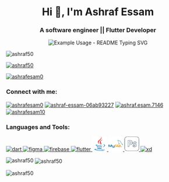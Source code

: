 <h1 align="center">Hi 👋, I'm Ashraf Essam</h1>
<h3 align="center">A software engineer || Flutter Developer</h3>
<p align="center">
  <img src="https://readme-typing-svg.demolab.com/?lines=Type+messages+everywhere!;Always believing !;Flutter Developer!;Make+your+readme+stand+out!&font=Fira%20Code&center=true&width=380&height=50&duration=4000&pause=1000" alt="Example Usage - README Typing SVG">
</p>

<p align="left"> <img src="https://komarev.com/ghpvc/?username=ashraf50&label=Profile%20views&color=0e75b6&style=flat" alt="ashraf50" /> </p>

<p align="left"> <a href="https://github.com/ryo-ma/github-profile-trophy"><img src="https://github-profile-trophy.vercel.app/?username=ashraf50" alt="ashraf50" /></a> </p>

<p align="left"> <a href="https://twitter.com/ashrafesam0" target="blank"><img src="https://img.shields.io/twitter/follow/ashrafesam0?logo=twitter&style=for-the-badge" alt="ashrafesam0" /></a> </p>

<h3 align="left">Connect with me:</h3>
<p align="left">
<a href="https://twitter.com/ashrafesam0" target="blank"><img align="center" src="https://raw.githubusercontent.com/rahuldkjain/github-profile-readme-generator/master/src/images/icons/Social/twitter.svg" alt="ashrafesam0" height="30" width="40" /></a>
<a href="https://linkedin.com/in/ashraf-essam-06ab93227" target="blank"><img align="center" src="https://raw.githubusercontent.com/rahuldkjain/github-profile-readme-generator/master/src/images/icons/Social/linked-in-alt.svg" alt="ashraf-essam-06ab93227" height="30" width="40" /></a>
<a href="https://fb.com/ashraf.esam.7146" target="blank"><img align="center" src="https://raw.githubusercontent.com/rahuldkjain/github-profile-readme-generator/master/src/images/icons/Social/facebook.svg" alt="ashraf.esam.7146" height="30" width="40" /></a>
<a href="https://instagram.com/ashrafesam10" target="blank"><img align="center" src="https://raw.githubusercontent.com/rahuldkjain/github-profile-readme-generator/master/src/images/icons/Social/instagram.svg" alt="ashrafesam10" height="30" width="40" /></a>
</p>

<h3 align="left">Languages and Tools:</h3>
<p align="left"> <a href="https://dart.dev" target="_blank" rel="noreferrer"> <img src="https://www.vectorlogo.zone/logos/dartlang/dartlang-icon.svg" alt="dart" width="40" height="40"/> </a> <a href="https://www.figma.com/" target="_blank" rel="noreferrer"> <img src="https://www.vectorlogo.zone/logos/figma/figma-icon.svg" alt="figma" width="40" height="40"/> </a> <a href="https://firebase.google.com/" target="_blank" rel="noreferrer"> <img src="https://www.vectorlogo.zone/logos/firebase/firebase-icon.svg" alt="firebase" width="40" height="40"/> </a> <a href="https://flutter.dev" target="_blank" rel="noreferrer"> <img src="https://www.vectorlogo.zone/logos/flutterio/flutterio-icon.svg" alt="flutter" width="40" height="40"/> </a> <a href="https://www.java.com" target="_blank" rel="noreferrer"> <img src="https://raw.githubusercontent.com/devicons/devicon/master/icons/java/java-original.svg" alt="java" width="40" height="40"/> </a> <a href="https://www.mysql.com/" target="_blank" rel="noreferrer"> <img src="https://raw.githubusercontent.com/devicons/devicon/master/icons/mysql/mysql-original-wordmark.svg" alt="mysql" width="40" height="40"/> </a> <a href="https://www.photoshop.com/en" target="_blank" rel="noreferrer"> <img src="https://raw.githubusercontent.com/devicons/devicon/master/icons/photoshop/photoshop-line.svg" alt="photoshop" width="40" height="40"/> </a> <a href="https://www.adobe.com/products/xd.html" target="_blank" rel="noreferrer"> <img src="https://cdn.worldvectorlogo.com/logos/adobe-xd.svg" alt="xd" width="40" height="40"/> </a> </p>

<p><img align="left" src="https://github-readme-stats.vercel.app/api/top-langs?username=ashraf50&show_icons=true&locale=en&layout=compact" alt="ashraf50" /></p>

<p>&nbsp;<img align="center" src="https://github-readme-stats.vercel.app/api?username=ashraf50&show_icons=true&locale=en" alt="ashraf50" /></p>

<p><img align="center" src="https://github-readme-streak-stats.herokuapp.com/?user=ashraf50&" alt="ashraf50" /></p>
